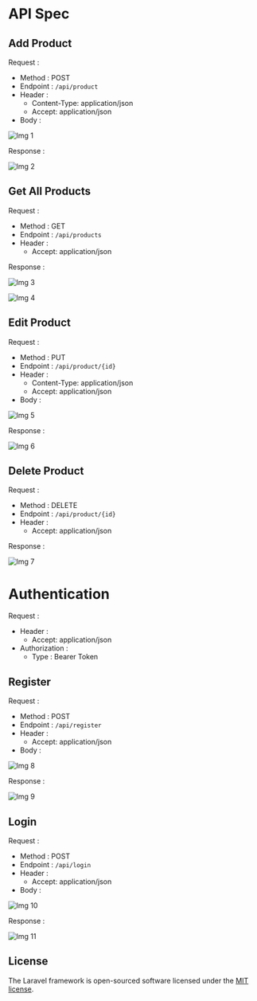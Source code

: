 # API Spec

## Add Product

Request :

- Method : POST
- Endpoint : `/api/product`
- Header :
    - Content-Type: application/json
    - Accept: application/json
- Body :

![Img 1](Ssapi/addproduct.png)

Response :

![Img 2](Ssapi/resultaddproduct.png)

## Get All Products

Request :
- Method : GET
- Endpoint : `/api/products`
- Header :
    - Accept: application/json

Response :

![Img 3](Ssapi/getallproducts.png)

![Img 4](Ssapi/getallproducts2.png)

## Edit Product

Request :
- Method : PUT
- Endpoint : `/api/product/{id}`
- Header :
    - Content-Type: application/json
    - Accept: application/json
- Body :

![Img 5](Ssapi/editproduct.png)

Response :

![Img 6](Ssapi/resulteditproduct.png)

## Delete Product

Request :
- Method : DELETE
- Endpoint : `/api/product/{id}`
- Header :
    - Accept: application/json

Response :

![Img 7](Ssapi/deleteproduct.png)

# Authentication

Request :
- Header :
    - Accept: application/json
- Authorization :
    - Type : Bearer Token

## Register
Request :

- Method : POST
- Endpoint : `/api/register`
- Header :
    - Accept: application/json
- Body :

![Img 8](Ssapi/register.png)


Response :

![Img 9](Ssapi/registerresult.png)

## Login
Request :

- Method : POST
- Endpoint : `/api/login`
- Header :
    - Accept: application/json
- Body :

![Img 10](Ssapi/login.png)

Response :

![Img 11](Ssapi/loginresult.png)

## License

The Laravel framework is open-sourced software licensed under the [MIT license](https://opensource.org/licenses/MIT).